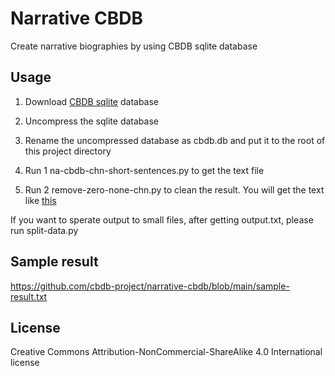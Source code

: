 # Narrative CBDB

Create narrative biographies by using CBDB sqlite database

## Usage

1. Download [CBDB sqlite](https://huggingface.co/datasets/cbdb/cbdb-sqlite/blob/main/latest.7z) database

2. Uncompress the sqlite database

3. Rename the uncompressed database as cbdb.db and put it to the root of this project directory

4. Run 1 na-cbdb-chn-short-sentences.py to get the text file

5. Run 2 remove-zero-none-chn.py to clean the result. You will get the text like [this](https://github.com/cbdb-project/narrative-cbdb/blob/main/sample-result-chn.txt)

If you want to sperate output to small files, after getting output.txt, please run split-data.py

## Sample result

https://github.com/cbdb-project/narrative-cbdb/blob/main/sample-result.txt

## License
Creative Commons Attribution-NonCommercial-ShareAlike 4.0 International license
